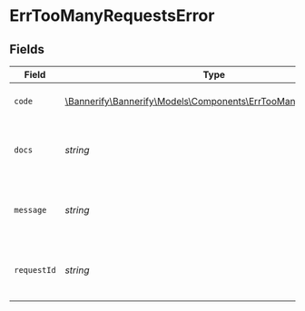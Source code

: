 # ErrTooManyRequestsError


## Fields

| Field                                                                                                              | Type                                                                                                               | Required                                                                                                           | Description                                                                                                        | Example                                                                                                            |
| ------------------------------------------------------------------------------------------------------------------ | ------------------------------------------------------------------------------------------------------------------ | ------------------------------------------------------------------------------------------------------------------ | ------------------------------------------------------------------------------------------------------------------ | ------------------------------------------------------------------------------------------------------------------ |
| `code`                                                                                                             | [\Bannerify\Bannerify\Models\Components\ErrTooManyRequestsCode](../../Models/Components/ErrTooManyRequestsCode.md) | :heavy_check_mark:                                                                                                 | A machine readable error code.                                                                                     | TOO_MANY_REQUESTS                                                                                                  |
| `docs`                                                                                                             | *string*                                                                                                           | :heavy_check_mark:                                                                                                 | A link to our documentation with more details about this error code                                                | https://bannerify.co/docs/api-reference/errors/code/TOO_MANY_REQUESTS                                              |
| `message`                                                                                                          | *string*                                                                                                           | :heavy_check_mark:                                                                                                 | A human readable explanation of what went wrong                                                                    |                                                                                                                    |
| `requestId`                                                                                                        | *string*                                                                                                           | :heavy_check_mark:                                                                                                 | Please always include the requestId in your error report                                                           | req:1234                                                                                                           |
